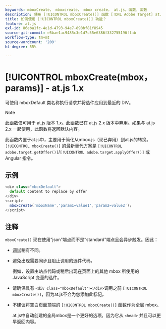 ```yaml
---
keywords: mboxCreate， mboxcreate， mbox create， at.js，函数，函数
description: 使用 [!UICONTROL mboxCreate()] 函数 [!DNL Adobe Target] at.js JavaScript库可将选件应用到具有mboxDefault类名称的最接近DIV。 (at.js 1.x)
title: 如何使用 [!UICONTROL mboxCreate()] 功能？
feature: at.js
exl-id: 86eba1fc-4e1d-4793-94e7-898bf81f8945
source-git-commit: e5bae1ac9485c3e1d7c55e6386f332755196ffab
workflow-type: tm+mt
source-wordcount: '209'
ht-degree: 55%

---
```


# [!UICONTROL mboxCreate(mbox，params)] - at.js 1.x

可使用 mboxDefault 类名称执行请求并将选件应用到最近的 DIV。

>[!NOTE]
>
>此函数仅可用于 at.js 版本 1.*x*。此函数已在 at.js 2.x 版本中弃用。如果与 at.js 2.x 一起使用，此函数将返回默认内容。

此函数内置于at.js中，主要用于简化从mbox.js（现已弃用）到at.js的转换。 `[!UICONTROL mboxCreate()]` 的最新替代方案是 `[!UICONTROL adobe.target.getOffer()]`/`[!UICONTROL adobe.target.applyOffer()]` 或 Angular 指令。

## 示例

```javascript {line-numbers="true"}
<div class="mboxDefault"> 
  default content to replace by offer 
</div> 
<script> 
  mboxCreate('mboxName','param1=value1','param2=value2'); 
</script>
```

## 注释

`mboxCreate()` 现在使用“json”端点而不是“standard”端点且会异步触发。因此：

* [调试](/help/dev/implement/client-side/target-debugging-atjs/target-debugging-atjs.md)稍有不同。
* 避免出现需要同步且阻止调用的选件代码。

  例如，设置由站点代码或稍后出现在页面上的其他 mbox 所使用的 JavaScript 变量的选件。

* 请确保具有 `<div class="mboxDefault"></div>`调用之前 `[!UICONTROL mboxCreate()]`，因为at.js不会为您添加此标记。

* 不建议将空白页面顶端的 `[!UICONTROL mboxCreate()]` 函数作为全局 mbox。

  at.js中自动创建的全局mbox是一个更好的选项，因为它从 `<head>` 并且可以更早返回内容。

